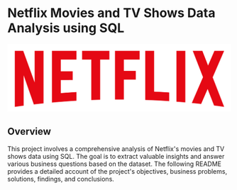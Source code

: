 # Netflix Movies and TV Shows Data Analysis using SQL
![Netflix logo](https://github.com/Darshini-C-123/Netflix_Project/blob/main/Netflix%20lofo.png)
## Overview
This project involves a comprehensive analysis of Netflix's movies and TV shows data using SQL. The goal is to extract valuable insights and answer various business questions based on the dataset. The following README provides a detailed account of the project's objectives, business problems, solutions, findings, and conclusions.

